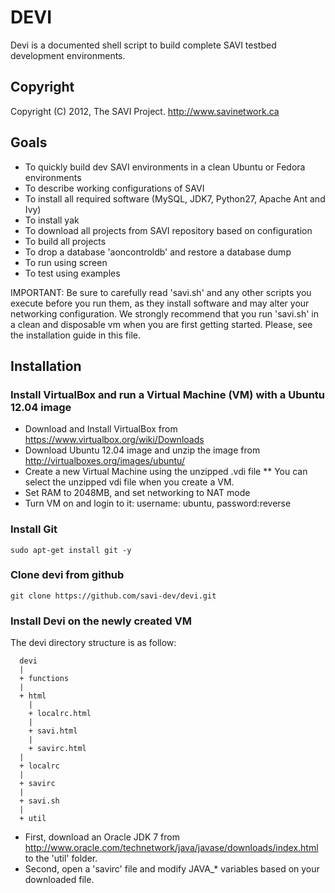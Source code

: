 DEVI
====
Devi is a documented shell script to build complete SAVI testbed development environments.

## Copyright
Copyright (C) 2012, The SAVI Project. http://www.savinetwork.ca

Goals
-----

* To quickly build dev SAVI environments in a clean Ubuntu or Fedora environments
* To describe working configurations of SAVI
* To install all required software (MySQL, JDK7, Python27, Apache Ant and Ivy)
* To install yak
* To download all projects from SAVI repository based on configuration
* To build all projects
* To drop a database 'aoncontroldb' and restore a database dump
* To run using screen
* To test using examples

IMPORTANT: Be sure to carefully read 'savi.sh' and any other scripts you execute before you run them, as they install software and may alter your networking configuration. We strongly recommend that you run 'savi.sh' in a clean and disposable vm when you are first getting started. Please, see the installation guide in this file.

Installation
------------

### Install VirtualBox and run a Virtual Machine (VM) with a Ubuntu 12.04 image

* Download and Install VirtualBox from https://www.virtualbox.org/wiki/Downloads
* Download Ubuntu 12.04 image and unzip the image from http://virtualboxes.org/images/ubuntu/
* Create a new Virtual Machine using the unzipped .vdi file
** You can select the unzipped vdi file when you create a VM.
* Set RAM to 2048MB, and set networking to NAT mode
* Turn VM on and login to it: username: ubuntu, password:reverse

### Install Git

    sudo apt-get install git -y

### Clone devi from github

    git clone https://github.com/savi-dev/devi.git


### Install Devi on the newly created VM
The devi directory structure is as follow:

      devi
      |
      + functions
      |
      + html
        |
        + localrc.html
        |
        + savi.html
        |
        + savirc.html
      |
      + localrc
      |
      + savirc
      |
      + savi.sh
      |
      + util


* First, download an Oracle JDK 7 from http://www.oracle.com/technetwork/java/javase/downloads/index.html to the 'util' folder.
* Second, open a 'savirc' file and modify JAVA_* variables based on your downloaded file.

